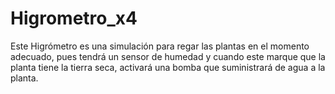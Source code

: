 # Higrometro_x4
Este Higrómetro es una simulación para regar las plantas en el momento adecuado, 
pues tendrá un sensor de humedad y cuando este marque que la planta tiene la tierra seca,
activará una bomba que suministrará de agua a la planta.
